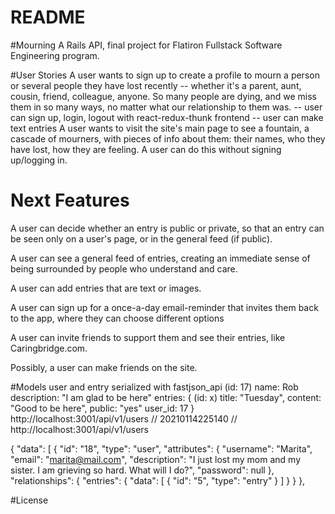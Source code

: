 # README

#Mourning
A Rails API, final project for Flatiron Fullstack Software Engineering program. 

#User Stories 
A user wants to sign up to create a profile to mourn a person or several people they have lost recently -- whether it's a parent, aunt, cousin, friend, colleague, anyone. So many people are dying, and we miss them in so many ways, no matter what our relationship to them was. 
    -- user can sign up, login, logout with react-redux-thunk frontend
    -- user can make text entries
A user wants to visit the site's main page to see a fountain, a cascade of mourners, with pieces of info about them: their names, who they have lost, how they are feeling. A user can do this without signing up/logging in. 

# Next Features

A user can decide whether an entry is public or private, so that an entry can be seen only on a user's page, or in the general feed (if public).

A user can see a general feed of entries, creating an immediate sense of being surrounded by people who understand and care. 

A user can add entries that are text or images.

A user can sign up for a once-a-day email-reminder that invites them back to the app, where they can choose different options  

A user can invite friends to support them and see their entries, like Caringbridge.com. 

Possibly, a user can make friends on the site.

#Models
user and entry
serialized with fastjson_api
(id: 17)
name: Rob
description: "I am glad to be here"
entries: {
  (id: x)
  title: "Tuesday",
  content: "Good to be here",
  public: "yes"
  user_id: 17
  }
http://localhost:3001/api/v1/users
// 20210114225140
// http://localhost:3001/api/v1/users

{
  "data": [
    {
      "id": "18",
      "type": "user",
      "attributes": {
        "username": "Marita",
        "email": "marita@mail.com",
        "description": "I just lost my mom and my sister. I am grieving so hard. What will I do?",
        "password": null
      },
      "relationships": {
        "entries": {
          "data": [
            {
              "id": "5",
              "type": "entry"
            }
          ]
        }
      }
    },

#License
